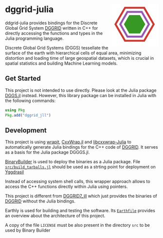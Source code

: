 # dggrid-julia <img src="logo.drawio.svg" align="right" height="138" />

ddgrid-julia provides bindings for the Discrete Global Grid System [DGGRID](https://github.com/sahrk/DGGRID) written in C++ for directly accessing the functions and types in the Julia programming language.

Discrete Global Grid Systems (DGGS) tessellate the surface of the earth with hierarchical cells of equal area, minimizing distortion and loading time of large geospatial datasets, which is crucial in spatial statistics and building Machine Learning models.

## Get Started

This project is not intended to use directly.
Please look at the Julia package [DGGS.jl](https://github.com/danlooo/DGGS.jl) instead.
However, this library package can be installed in Julia with the following commands:

```Julia
using Pkg
Pkg.add("dggrid_jll")
```

## Development

This project is using [wrapit](https://github.com/grasph/wrapit), [CxxWrap.jl](https://github.com/JuliaInterop/CxxWrap.jl) and [libcxxwrap-Julia](https://github.com/JuliaInterop/libcxxwrap-Julia) to automatically generate Julia bindings for the C++ code of [DGGRID](https://github.com/sahrk/DGGRID).
It serves as a basis for the Julia package DGGGS.jl.

[BinaryBuilder](https://github.com/JuliaPackaging/BinaryBuilder.jl) is used to deploy the binaries as a Julia package.
File [`src/build_tarballs.jl`](src/build_tarballs.jl) should be used as a strting point for deployment on [Yggdrasil](https://github.com/JuliaPackaging/Yggdrasil)

Instead of accessing system shell calls, this wrapper approach allows to access the C++ functions directly within Julia using pointers.

This project is different from [DGGRID7_jll](https://github.com/JuliaBinaryWrappers/DGGRID7_jll.jl) which just provides the binaries of [DGGRID](https://github.com/sahrk/DGGRID) without the Julia bindings.

Earthly is used for building and testing the software.
Its [`Earthfile`](Earthfile) provides an overview about the architecture of this project.

A copy of the file `LICENSE` must be also present in the directory `src` to be used by Binary Builder
